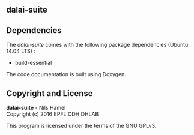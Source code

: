 ## dalai-suite

## Dependencies

The _dalai-suite_ comes with the following package dependencies (Ubuntu 14.04 LTS) :

* build-essential

The code documentation is built using Doxygen.

## Copyright and License

**dalai-suite** - Nils Hamel <br >
Copyright (c) 2016 EPFL CDH DHLAB

This program is licensed under the terms of the GNU GPLv3.
